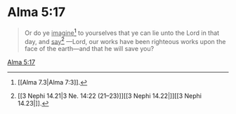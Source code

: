 # Alma 5:17

> Or do ye <u>imagine</u>[^a] to yourselves that ye can lie unto the Lord in that day, and <u>say</u>[^b] —Lord, our works have been righteous works upon the face of the earth—and that he will save you?

[Alma 5:17](https://www.churchofjesuschrist.org/study/scriptures/bofm/alma/5?lang=eng&id=p17#p17)


[^a]: [[Alma 7.3|Alma 7:3]].  
[^b]: [[3 Nephi 14.21|3 Ne. 14:22 (21–23)]][[3 Nephi 14.22|]][[3 Nephi 14.23|]].  
